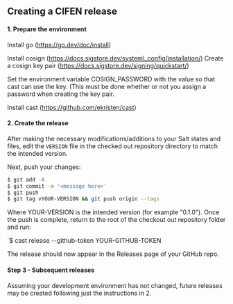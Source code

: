 ## Creating a CIFEN release

#### 1. Prepare the environment

Install go (https://go.dev/doc/install)

Install cosign (https://docs.sigstore.dev/system\_config/installation/)
Create a cosign key pair (https://docs.sigstore.dev/signing/quickstart/)

Set the environment variable COSIGN\_PASSWORD with the value so that cast can use the key. (This must be done whether or not you assign a password when creating the key pair.

Install cast (https://github.com/ekristen/cast)


#### 2. Create the release

After making the necessary modifications/additions to your Salt states and files, edit the `VERSION` file in the checked out repository directory to match the intended version.

Next, push your changes:

```bash
$ git add -A
$ git commit -m '<message here>'
$ git push
$ git tag vYOUR-VERSION && git push origin --tags
```

Where YOUR-VERSION is the intended version (for example "0.1.0"). Once the push is complete, return to the root of the checkout out repository folder and run:

`$ cast release --github-token YOUR-GITHUB-TOKEN

The release should now appear in the Releases page of your GitHub repo.

#### Step 3 - Subsequent releases

Assuming your development environment has not changed, future releases may be created following just the instructions in 2.

